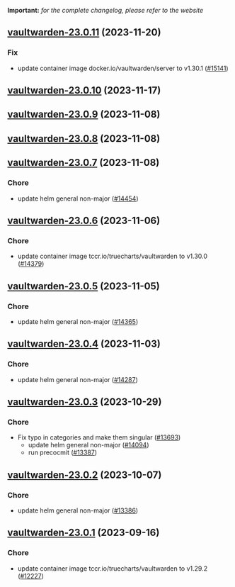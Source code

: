**Important:**
*for the complete changelog, please refer to the website*








## [vaultwarden-23.0.11](https://github.com/truecharts/charts/compare/vaultwarden-23.0.10...vaultwarden-23.0.11) (2023-11-20)

### Fix

- update container image docker.io/vaultwarden/server to v1.30.1 ([#15141](https://github.com/truecharts/charts/issues/15141))
  
  


## [vaultwarden-23.0.10](https://github.com/truecharts/charts/compare/vaultwarden-23.0.9...vaultwarden-23.0.10) (2023-11-17)




## [vaultwarden-23.0.9](https://github.com/truecharts/charts/compare/vaultwarden-23.0.8...vaultwarden-23.0.9) (2023-11-08)




## [vaultwarden-23.0.8](https://github.com/truecharts/charts/compare/vaultwarden-23.0.7...vaultwarden-23.0.8) (2023-11-08)




## [vaultwarden-23.0.7](https://github.com/truecharts/charts/compare/vaultwarden-23.0.6...vaultwarden-23.0.7) (2023-11-08)

### Chore

- update helm general non-major ([#14454](https://github.com/truecharts/charts/issues/14454))
  
  


## [vaultwarden-23.0.6](https://github.com/truecharts/charts/compare/vaultwarden-23.0.5...vaultwarden-23.0.6) (2023-11-06)

### Chore

- update container image tccr.io/truecharts/vaultwarden to v1.30.0 ([#14379](https://github.com/truecharts/charts/issues/14379))
  
  


## [vaultwarden-23.0.5](https://github.com/truecharts/charts/compare/vaultwarden-23.0.4...vaultwarden-23.0.5) (2023-11-05)

### Chore

- update helm general non-major ([#14365](https://github.com/truecharts/charts/issues/14365))
  
  


## [vaultwarden-23.0.4](https://github.com/truecharts/charts/compare/vaultwarden-23.0.3...vaultwarden-23.0.4) (2023-11-03)

### Chore

- update helm general non-major ([#14287](https://github.com/truecharts/charts/issues/14287))
  
  


## [vaultwarden-23.0.3](https://github.com/truecharts/charts/compare/vaultwarden-23.0.2...vaultwarden-23.0.3) (2023-10-29)

### Chore

- Fix typo in categories and make them singular ([#13693](https://github.com/truecharts/charts/issues/13693))
  - update helm general non-major ([#14094](https://github.com/truecharts/charts/issues/14094))
  - run precocmit ([#13387](https://github.com/truecharts/charts/issues/13387))
  
  


## [vaultwarden-23.0.2](https://github.com/truecharts/charts/compare/vaultwarden-23.0.1...vaultwarden-23.0.2) (2023-10-07)

### Chore

- update helm general non-major ([#13386](https://github.com/truecharts/charts/issues/13386))
  
  


## [vaultwarden-23.0.1](https://github.com/truecharts/charts/compare/vaultwarden-23.0.0...vaultwarden-23.0.1) (2023-09-16)

### Chore

- update container image tccr.io/truecharts/vaultwarden to v1.29.2 ([#12227](https://github.com/truecharts/charts/issues/12227))
  
  


